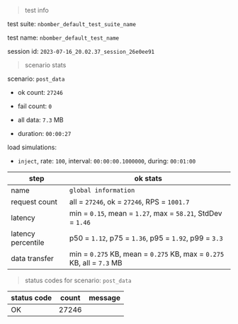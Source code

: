 > test info

test suite: `nbomber_default_test_suite_name`

test name: `nbomber_default_test_name`

session id: `2023-07-16_20.02.37_session_26e0ee91`

> scenario stats

scenario: `post_data`

  - ok count: `27246`

  - fail count: `0`

  - all data: `7.3` MB

  - duration: `00:00:27`

load simulations:

  - `inject`, rate: `100`, interval: `00:00:00.1000000`, during: `00:01:00`

|step|ok stats|
|---|---|
|name|`global information`|
|request count|all = `27246`, ok = `27246`, RPS = `1001.7`|
|latency|min = `0.15`, mean = `1.27`, max = `58.21`, StdDev = `1.46`|
|latency percentile|p50 = `1.12`, p75 = `1.36`, p95 = `1.92`, p99 = `3.3`|
|data transfer|min = `0.275` KB, mean = `0.275` KB, max = `0.275` KB, all = `7.3` MB|


> status codes for scenario: `post_data`

|status code|count|message|
|---|---|---|
|OK|27246||


